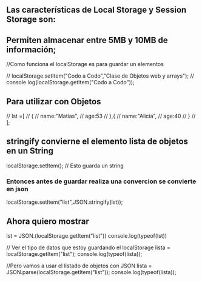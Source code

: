 ## Las características de Local Storage y Session Storage son:
## Permiten almacenar entre 5MB y 10MB de información;

//Como funciona el localStorage es para guardar un elementos

// localStorage.setItem("Codo a Codo","Clase de Objetos web y arrays");
// console.log(localStorage.getItem("Codo a Codo"));


##  Para utilizar con Objetos 
// lst =[
//     {
//         name:"Matias",
//         age:53
//     },{
//         name:"Alicia",
//         age:40
//     }
// ];

##  stringify convierne el elemento lista de objetos en un String
localStorage.setItem();
// Esto guarda un string 

### Entonces antes de guardar realiza una convercion se convierte en json 
localStorage.setItem("list",JSON.stringify(lst)); 

## Ahora quiero mostrar
lst = JSON.(localStorage.getItem("list"))
console.log(typeof(lst))


// Ver el tipo de datos que estoy guardando el localStorage
lista = localStorage.getItem("list");
console.log(typeof(lista));

//Pero vamos a usar el listado de objetos con JSON 
lista = JSON.parse(localStorage.getItem("list"));
console.log(typeof(lista));